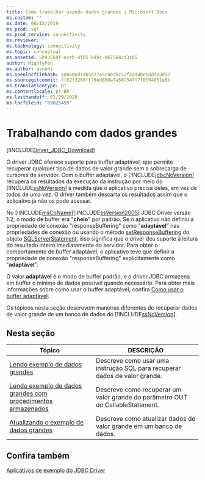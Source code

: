 ```yaml
---
title: Como trabalhar usando dados grandes | Microsoft Docs
ms.custom: ''
ms.date: 08/12/2019
ms.prod: sql
ms.prod_service: connectivity
ms.reviewer: ''
ms.technology: connectivity
ms.topic: conceptual
ms.assetid: 5b93569f-eceb-4f05-b49c-067564cd3c85
author: MightyPen
ms.author: genemi
ms.openlocfilehash: aab60ed1db5d7749c4edbc52fcad4bebddf93d52
ms.sourcegitcommit: ff82f3260ff79ed860a7a58f54ff7f0594851e6b
ms.translationtype: HT
ms.contentlocale: pt-BR
ms.lasthandoff: 03/29/2020
ms.locfileid: "69025459"
---
```

# <a name="working-with-large-data"></a>Trabalhando com dados grandes

[!INCLUDE[Driver_JDBC_Download](../../includes/driver_jdbc_download.md)]

O driver JDBC oferece suporte para buffer adaptável, que permite recuperar qualquer tipo de dados de valor grande sem a sobrecarga de cursores de servidor. Com o buffer adaptável, o [!INCLUDE[jdbcNoVersion](../../includes/jdbcnoversion_md.md)] recupera os resultados da execução da instrução por meio do [!INCLUDE[ssNoVersion](../../includes/ssnoversion-md.md)] à medida que o aplicativo precisa deles, em vez de todos de uma vez. O driver também descarta os resultados assim que o aplicativo já não os pode acessar.

No [!INCLUDE[msCoName](../../includes/msconame_md.md)][!INCLUDE[ssVersion2005](../../includes/ssversion2005-md.md)] JDBC Driver versão 1.2, o modo de buffer era "**cheio**" por padrão. Se o aplicativo não definiu a propriedade de conexão "responseBuffering" como "**adaptável**" nas propriedades de conexão ou usando o método [setResponseBuffering](../../connect/jdbc/reference/setresponsebuffering-method-sqlserverstatement.md) do objeto [SQLServerStatement](../../connect/jdbc/reference/sqlserverstatement-class.md), isso significa que o driver deu suporte à leitura do resultado inteiro imediatamente do servidor. Para obter o comportamento de buffer adaptável, o aplicativo teve que definir a propriedade de conexão "responseBuffering" explicitamente como "**adaptável**".  
  
O valor **adaptável** é o modo de buffer padrão, e o driver JDBC armazena em buffer o mínimo de dados possível quando necessário. Para obter mais informações sobre como usar o buffer adaptável, confira [Como usar o buffer adaptável](../../connect/jdbc/using-adaptive-buffering.md).  
  
 Os tópicos nesta seção descrevem maneiras diferentes de recuperar dados de valor grande de um banco de dados do [!INCLUDE[ssNoVersion](../../includes/ssnoversion-md.md)].  
  
## <a name="in-this-section"></a>Nesta seção  
  
| Tópico                                                                                                                      | DESCRIÇÃO                                                              |
| -------------------------------------------------------------------------------------------------------------------------- | ------------------------------------------------------------------------ |
| [Lendo exemplo de dados grandes](../../connect/jdbc/reading-large-data-sample.md)                                               | Descreve como usar uma instrução SQL para recuperar dados de valor grande.       |
| [Lendo exemplo de dados grandes com procedimentos armazenados](../../connect/jdbc/reading-large-data-with-stored-procedures-sample.md) | Descreve como recuperar um valor grande do parâmetro OUT do CallableStatement. |
| [Atualizando o exemplo de dados grandes](../../connect/jdbc/updating-large-data-sample.md)                                             | Descreve como atualizar dados de valor grande em um banco de dados.                |
  
## <a name="see-also"></a>Confira também

[Aplicativos de exemplo do JDBC Driver](../../connect/jdbc/sample-jdbc-driver-applications.md)  
